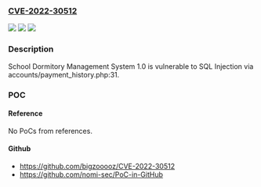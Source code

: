 ### [CVE-2022-30512](https://cve.mitre.org/cgi-bin/cvename.cgi?name=CVE-2022-30512)
![](https://img.shields.io/static/v1?label=Product&message=n%2Fa&color=blue)
![](https://img.shields.io/static/v1?label=Version&message=n%2Fa&color=blue)
![](https://img.shields.io/static/v1?label=Vulnerability&message=n%2Fa&color=brighgreen)

### Description

School Dormitory Management System 1.0 is vulnerable to SQL Injection via accounts/payment_history.php:31.

### POC

#### Reference
No PoCs from references.

#### Github
- https://github.com/bigzooooz/CVE-2022-30512
- https://github.com/nomi-sec/PoC-in-GitHub

